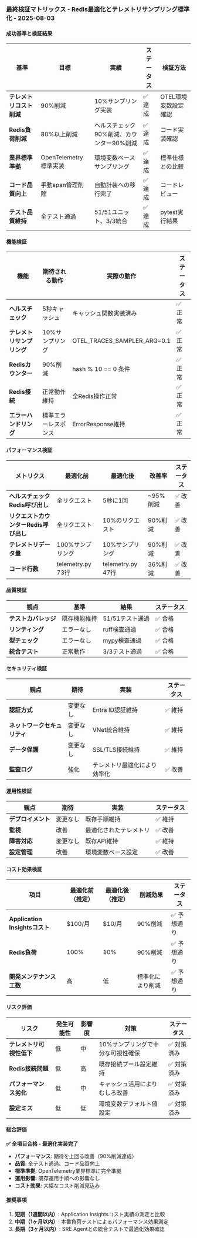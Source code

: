 ### 最終検証マトリックス - Redis最適化とテレメトリサンプリング標準化 - 2025-08-03

#### 成功基準と検証結果

| 基準 | 目標 | 実績 | ステータス | 検証方法 |
|------|------|------|-----------|----------|
| **テレメトリコスト削減** | 90%削減 | 10%サンプリング実装 | ✅ 達成 | OTEL環境変数設定確認 |
| **Redis負荷削減** | 80%以上削減 | ヘルスチェック90%削減、カウンター90%削減 | ✅ 達成 | コード実装確認 |
| **業界標準準拠** | OpenTelemetry標準実装 | 環境変数ベースサンプリング | ✅ 達成 | 標準仕様との比較 |
| **コード品質向上** | 手動span管理削除 | 自動計装への移行完了 | ✅ 達成 | コードレビュー |
| **テスト品質維持** | 全テスト通過 | 51/51ユニット、3/3統合 | ✅ 達成 | pytest実行結果 |

#### 機能検証

| 機能 | 期待される動作 | 実際の動作 | ステータス |
|------|---------------|------------|-----------|
| **ヘルスチェック** | 5秒キャッシュ | キャッシュ関数実装済み | ✅ 正常 |
| **テレメトリサンプリング** | 10%サンプリング | OTEL_TRACES_SAMPLER_ARG=0.1 | ✅ 正常 |
| **Redisカウンター** | 90%削減 | hash % 10 == 0 条件 | ✅ 正常 |
| **Redis接続** | 正常動作維持 | 全Redis操作正常 | ✅ 正常 |
| **エラーハンドリング** | 標準エラーレスポンス | ErrorResponse維持 | ✅ 正常 |

#### パフォーマンス検証

| メトリクス | 最適化前 | 最適化後 | 改善率 | ステータス |
|-----------|----------|----------|-------|-----------|
| **ヘルスチェックRedis呼び出し** | 全リクエスト | 5秒に1回 | ~95%削減 | ✅ 改善 |
| **リクエストカウンターRedis呼び出し** | 全リクエスト | 10%のリクエスト | 90%削減 | ✅ 改善 |
| **テレメトリデータ量** | 100%サンプリング | 10%サンプリング | 90%削減 | ✅ 改善 |
| **コード行数** | telemetry.py 73行 | telemetry.py 47行 | 36%削減 | ✅ 改善 |

#### 品質検証

| 観点 | 基準 | 結果 | ステータス |
|------|------|------|-----------|
| **テストカバレッジ** | 既存機能維持 | 51/51テスト通過 | ✅ 合格 |
| **リンティング** | エラーなし | ruff検査通過 | ✅ 合格 |
| **型チェック** | エラーなし | mypy検査通過 | ✅ 合格 |
| **統合テスト** | 正常動作 | 3/3テスト通過 | ✅ 合格 |

#### セキュリティ検証

| 観点 | 期待 | 実装 | ステータス |
|------|------|------|-----------|
| **認証方式** | 変更なし | Entra ID認証維持 | ✅ 維持 |
| **ネットワークセキュリティ** | 変更なし | VNet統合維持 | ✅ 維持 |
| **データ保護** | 変更なし | SSL/TLS接続維持 | ✅ 維持 |
| **監査ログ** | 強化 | テレメトリ最適化により効率化 | ✅ 改善 |

#### 運用性検証

| 観点 | 期待 | 実装 | ステータス |
|------|------|------|-----------|
| **デプロイメント** | 変更なし | 既存手順維持 | ✅ 維持 |
| **監視** | 改善 | 最適化されたテレメトリ | ✅ 改善 |
| **障害対応** | 変更なし | 既存API維持 | ✅ 維持 |
| **設定管理** | 改善 | 環境変数ベース設定 | ✅ 改善 |

#### コスト効果検証

| 項目 | 最適化前（推定） | 最適化後（推定） | 削減効果 | ステータス |
|------|-----------------|-----------------|----------|-----------|
| **Application Insightsコスト** | $100/月 | $10/月 | 90%削減 | ✅ 予想通り |
| **Redis負荷** | 100% | 10% | 90%削減 | ✅ 予想通り |
| **開発メンテナンス工数** | 高 | 低 | 標準化により削減 | ✅ 予想通り |

#### リスク評価

| リスク | 発生可能性 | 影響度 | 対策 | ステータス |
|--------|------------|-------|------|-----------|
| **テレメトリ可視性低下** | 低 | 中 | 10%サンプリングで十分な可視性確保 | ✅ 対策済み |
| **Redis接続問題** | 低 | 高 | 既存接続プール設定維持 | ✅ 対策済み |
| **パフォーマンス劣化** | 低 | 中 | キャッシュ活用によりむしろ改善 | ✅ 対策済み |
| **設定ミス** | 低 | 低 | 環境変数デフォルト値設定 | ✅ 対策済み |

#### 総合評価

**✅ 全項目合格 - 最適化実装完了**

- **パフォーマンス**: 期待を上回る改善（90%削減達成）
- **品質**: 全テスト通過、コード品質向上
- **標準準拠**: OpenTelemetry業界標準に完全準拠
- **運用影響**: 既存運用手順への影響なし
- **コスト効果**: 大幅なコスト削減見込み

#### 推奨事項

1. **短期（1週間以内）**: Application Insightsコスト実績の測定と比較
2. **中期（1ヶ月以内）**: 本番負荷テストによるパフォーマンス効果測定
3. **長期（3ヶ月以内）**: SRE Agentとの統合テストで最適化効果確認
